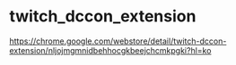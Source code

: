 # twitch_dccon_extension

https://chrome.google.com/webstore/detail/twitch-dccon-extension/nljojmgmnidbehhocgkbeejchcmkpgki?hl=ko
